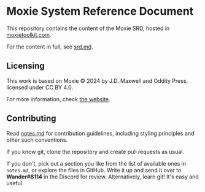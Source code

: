 # Moxie System Reference Document

This repository contains the content of the Moxie SRD, hosted in [moxietoolkit.com](moxietoolkit.com).

For the content in full, see [srd.md](https://github.com/moxietoolkit/srd/blob/main/srd.md).

## Licensing

This work is based on Moxie © 2024 by J.D. Maxwell and Oddity Press, licensed under CC BY 4.0.

For more information, check [the website](https://www.odditypress.com/licensing).

## Contributing

Read [notes.md](https://github.com/moxietoolkit/srd/blob/main/notes.md) for contribution guidelines, including styling principles and other such conventions.

If you know git, clone the repository and create pull requests as usual.

If you don't, pick out a section you like from the list of available ones in `notes.md`, or explore the files in GitHub. Write it up and send it over to **Wander#8114** in the Discord for review. Alternatively, learn git! It's easy and useful.
